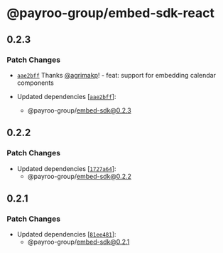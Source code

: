 # @payroo-group/embed-sdk-react

## 0.2.3

### Patch Changes

- [`aae2bff`](https://github.com/payroo-group/embed-sdk/commit/aae2bffb7c4c9e81c59463f5d0db8b271bee2f9d) Thanks [@agrimakp](https://github.com/agrimakp)! - feat: support for embedding calendar components

- Updated dependencies [[`aae2bff`](https://github.com/payroo-group/embed-sdk/commit/aae2bffb7c4c9e81c59463f5d0db8b271bee2f9d)]:
  - @payroo-group/embed-sdk@0.2.3

## 0.2.2

### Patch Changes

- Updated dependencies [[`1727a64`](https://github.com/payroo-group/embed-sdk/commit/1727a6424326b0da4d3c762944e4deab38dbf9c7)]:
  - @payroo-group/embed-sdk@0.2.2

## 0.2.1

### Patch Changes

- Updated dependencies [[`81ee481`](https://github.com/payroo-group/embed-sdk/commit/81ee4817f79197826732ea40d8b0beaf6f5feec4)]:
  - @payroo-group/embed-sdk@0.2.1
